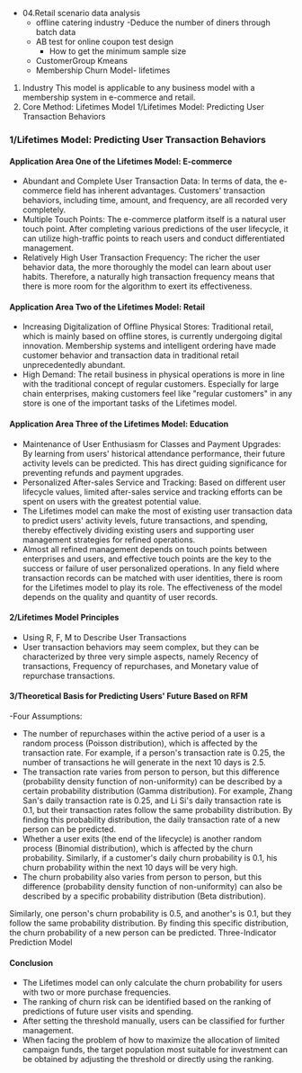 

- 04.Retail scenario data analysis
  - offline catering industry -Deduce the number of diners through batch data
  - AB test for online coupon test design
    - How to get the minimum sample size
  - CustomerGroup Kmeans
  - Membership Churn Model- lifetimes

1. Industry
This model is applicable to any business model with a membership system in e-commerce and retail.
2. Core Method: Lifetimes Model
1/Lifetimes Model: Predicting User Transaction Behaviors

### 1/Lifetimes Model: Predicting User Transaction Behaviors
#### Application Area One of the Lifetimes Model: E-commerce
- Abundant and Complete User Transaction Data: In terms of data, the e-commerce field has inherent advantages. Customers' transaction behaviors, including time, amount, and frequency, are all recorded very completely.
- Multiple Touch Points: The e-commerce platform itself is a natural user touch point. After completing various predictions of the user lifecycle, it can utilize high-traffic points to reach users and conduct differentiated management.
- Relatively High User Transaction Frequency: The richer the user behavior data, the more thoroughly the model can learn about user habits. Therefore, a naturally high transaction frequency means that there is more room for the algorithm to exert its effectiveness.

#### Application Area Two of the Lifetimes Model: Retail
- Increasing Digitalization of Offline Physical Stores: Traditional retail, which is mainly based on offline stores, is currently undergoing digital innovation. Membership systems and intelligent ordering have made customer behavior and transaction data in traditional retail unprecedentedly abundant.
- High Demand: The retail business in physical operations is more in line with the traditional concept of regular customers. Especially for large chain enterprises, making customers feel like "regular customers" in any store is one of the important tasks of the Lifetimes model.

#### Application Area Three of the Lifetimes Model: Education
- Maintenance of User Enthusiasm for Classes and Payment Upgrades: By learning from users' historical attendance performance, their future activity levels can be predicted. This has direct guiding significance for preventing refunds and payment upgrades.
- Personalized After-sales Service and Tracking: Based on different user lifecycle values, limited after-sales service and tracking efforts can be spent on users with the greatest potential value.
- The Lifetimes model can make the most of existing user transaction data to predict users' activity levels, future transactions, and spending, thereby effectively dividing existing users and supporting user management strategies for refined operations.
- Almost all refined management depends on touch points between enterprises and users, and effective touch points are the key to the success or failure of user personalized operations.
In any field where transaction records can be matched with user identities, there is room for the Lifetimes model to play its role. The effectiveness of the model depends on the quality and quantity of user records.

#### 2/Lifetimes Model Principles
- Using R, F, M to Describe User Transactions
- User transaction behaviors may seem complex, but they can be characterized by three very simple aspects, namely Recency of transactions, Frequency of repurchases, and Monetary value of repurchase transactions.

#### 3/Theoretical Basis for Predicting Users' Future Based on RFM
-Four Assumptions:
  - The number of repurchases within the active period of a user is a random process (Poisson distribution), which is affected by the transaction rate.
For example, if a person's transaction rate is 0.25, the number of transactions he will generate in the next 10 days is 2.5.
  - The transaction rate varies from person to person, but this difference (probability density function of non-uniformity) can be described by a certain probability distribution (Gamma distribution).
For example, Zhang San's daily transaction rate is 0.25, and Li Si's daily transaction rate is 0.1, but their transaction rates follow the same probability distribution. By finding this probability distribution, the daily transaction rate of a new person can be predicted.
  - Whether a user exits (the end of the lifecycle) is another random process (Binomial distribution), which is affected by the churn probability.
Similarly, if a customer's daily churn probability is 0.1, his churn probability within the next 10 days will be very high.
  - The churn probability also varies from person to person, but this difference (probability density function of non-uniformity) can also be described by a specific probability distribution (Beta distribution).

Similarly, one person's churn probability is 0.5, and another's is 0.1, but they follow the same probability distribution. By finding this specific distribution, the churn probability of a new person can be predicted.
Three-Indicator Prediction Model

#### Conclusion
- The Lifetimes model can only calculate the churn probability for users with two or more purchase frequencies.
- The ranking of churn risk can be identified based on the ranking of predictions of future user visits and spending.
- After setting the threshold manually, users can be classified for further management.
- When facing the problem of how to maximize the allocation of limited campaign funds, the target population most suitable for investment can be obtained by adjusting the threshold or directly using the ranking.